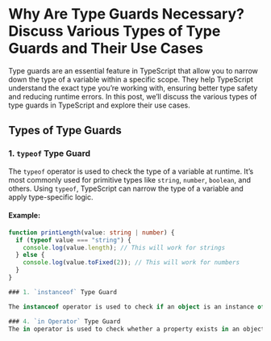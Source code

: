 # Why Are Type Guards Necessary? Discuss Various Types of Type Guards and Their Use Cases

Type guards are an essential feature in TypeScript that allow you to narrow down the type of a variable within a specific scope. They help TypeScript understand the exact type you’re working with, ensuring better type safety and reducing runtime errors. In this post, we’ll discuss the various types of type guards in TypeScript and explore their use cases.

## Types of Type Guards

### 1. `typeof` Type Guard

The `typeof` operator is used to check the type of a variable at runtime. It’s most commonly used for primitive types like `string`, `number`, `boolean`, and others. Using `typeof`, TypeScript can narrow the type of a variable and apply type-specific logic.

#### Example:

```typescript
function printLength(value: string | number) {
  if (typeof value === "string") {
    console.log(value.length); // This will work for strings
  } else {
    console.log(value.toFixed(2)); // This will work for numbers
  }
}

### 1. `instanceof` Type Guard

The instanceof operator is used to check if an object is an instance of a specific class or constructor function. This is particularly useful when working with class instances and custom objects.

### 4. `in Operator` Type Guard
The in operator is used to check whether a property exists in an object. This is useful when dealing with union types or complex types, where you need to check if a property belongs to one of the types in a union.